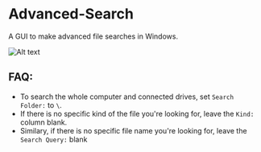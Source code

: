 # Advanced-Search

A GUI to make advanced file searches in Windows.

![Alt text](http://i.imgur.com/J5uvnao.png?raw=true)

## FAQ:

- To search the whole computer and connected drives, set `Search Folder:` to `\`.
- If there is no specific kind of the file you're looking for, leave the `Kind:` column blank.
- Similary, if there is no specific file name you're looking for, leave the `Search Query:` blank
